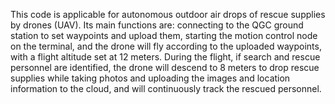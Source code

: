 This code is applicable for autonomous outdoor air drops of rescue supplies by drones (UAV). Its main functions are: connecting to the QGC ground station to set waypoints and upload them, starting the motion control node on the terminal, and the drone will fly according to the uploaded waypoints, with a flight altitude set at 12 meters. During the flight, if search and rescue personnel are identified, the drone will descend to 8 meters to drop rescue supplies while taking photos and uploading the images and location information to the cloud, and will continuously track the rescued personnel.
